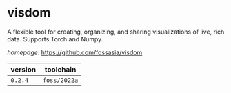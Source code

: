 # visdom

A flexible tool for creating, organizing, and sharing visualizations of live, rich data. Supports Torch and Numpy.

*homepage*: <https://github.com/fossasia/visdom>

version | toolchain
--------|----------
``0.2.4`` | ``foss/2022a``
